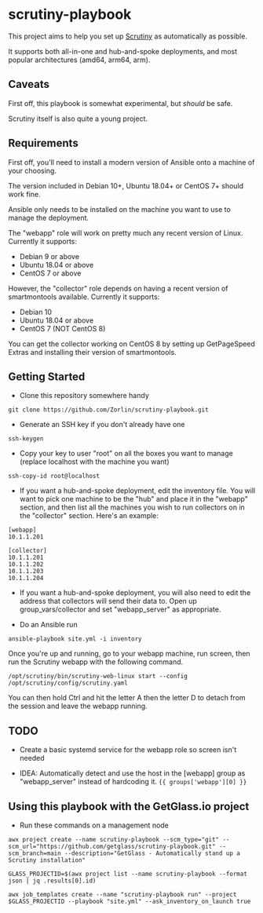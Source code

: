 # scrutiny-playbook

This project aims to help you set up [Scrutiny](https://github.com/AnalogJ/scrutiny) as automatically as possible.

It supports both all-in-one and hub-and-spoke deployments, and most popular architectures (amd64, arm64, arm).

## Caveats
First off, this playbook is somewhat experimental, but *should* be safe.

Scrutiny itself is also quite a young project.

## Requirements
First off, you'll need to install a modern version of Ansible onto a machine of your choosing.

The version included in Debian 10+, Ubuntu 18.04+ or CentOS 7+ should work fine.

Ansible only needs to be installed on the machine you want to use to manage the deployment.

The "webapp" role will work on pretty much any recent version of Linux. Currently it supports:

* Debian 9 or above
* Ubuntu 18.04 or above
* CentOS 7 or above

However, the "collector" role depends on having a recent version of smartmontools available. Currently it supports:

* Debian 10
* Ubuntu 18.04 or above
* CentOS 7 (NOT CentOS 8)

You can get the collector working on CentOS 8 by setting up GetPageSpeed Extras and installing their version of smartmontools.

## Getting Started
* Clone this repository somewhere handy

`git clone https://github.com/Zorlin/scrutiny-playbook.git`

* Generate an SSH key if you don't already have one

`ssh-keygen`

* Copy your key to user "root" on all the boxes you want to manage (replace localhost with the machine you want)

`ssh-copy-id root@localhost`

* If you want a hub-and-spoke deployment, edit the inventory file. 
  You will want to pick one machine to be the "hub" and place it in the "webapp" section, and then list all the machines you wish to run collectors on in the "collector" section.
  Here's an example:
```
[webapp]
10.1.1.201

[collector]
10.1.1.201
10.1.1.202
10.1.1.203
10.1.1.204
```

* If you want a hub-and-spoke deployment, you will also need to edit the address that collectors will send their data to.
  Open up group_vars/collector and set "webapp_server" as appropriate.

* Do an Ansible run 

`ansible-playbook site.yml -i inventory`

Once you're up and running, go to your webapp machine, run screen, then run the Scrutiny webapp with the following command.

`/opt/scrutiny/bin/scrutiny-web-linux start --config /opt/scrutiny/config/scrutiny.yaml`

You can then hold Ctrl and hit the letter A then the letter D to detach from the session and leave the webapp running.

## TODO
* Create a basic systemd service for the webapp role so screen isn't needed

* IDEA: Automatically detect and use the host in the [webapp] group as "webapp_server" instead of hardcoding it.
`{{ groups['webapp'][0] }}`

## Using this playbook with the GetGlass.io project
* Run these commands on a management node

`awx project create --name scrutiny-playbook --scm_type="git" --scm_url="https://github.com/getglass/scrutiny-playbook.git" --scm_branch=main --description="GetGlass - Automatically stand up a Scrutiny installation"`

`GLASS_PROJECTID=$(awx project list --name scrutiny-playbook --format json | jq .results[0].id)`

`awx job_templates create --name "scrutiny-playbook run" --project $GLASS_PROJECTID --playbook "site.yml" --ask_inventory_on_launch true`
